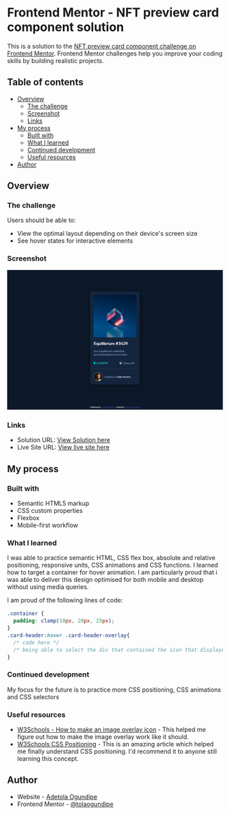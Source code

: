 # Frontend Mentor - NFT preview card component solution

This is a solution to the [NFT preview card component challenge on Frontend Mentor](https://www.frontendmentor.io/challenges/nft-preview-card-component-SbdUL_w0U). Frontend Mentor challenges help you improve your coding skills by building realistic projects. 

## Table of contents

- [Overview](#overview)
  - [The challenge](#the-challenge)
  - [Screenshot](#screenshot)
  - [Links](#links)
- [My process](#my-process)
  - [Built with](#built-with)
  - [What I learned](#what-i-learned)
  - [Continued development](#continued-development)
  - [Useful resources](#useful-resources)
- [Author](#author)

## Overview

### The challenge

Users should be able to:

- View the optimal layout depending on their device's screen size
- See hover states for interactive elements

### Screenshot

![](images/solution-screenshot.png)

### Links

- Solution URL: [View Solution here](https://github.com/tolaogundipe/Frontend-Mentor---NFT-preview-card-component-solution)
- Live Site URL: [View live site here](https://tola-ogundipe-nft-preview-card.netlify.app/)

## My process

### Built with

- Semantic HTML5 markup
- CSS custom properties
- Flexbox
- Mobile-first workflow


### What I learned

I was able to practice semantic HTML, CSS flex box, absolute and relative positioning, responsive units, CSS animations and CSS functions. I learned how to target a container for hover animation. I am particularly proud that i was able to deliver this design optimised for both mobile and desktop without using media queries.
 
I am proud of the following lines of code:

```css
.container {
  padding: clamp(10px, 20px, 25px);
}
.card-header:hover .card-header-overlay{
  /* code here */
  /* being able to select the div that contained the icon that displayed on hover */
}
```

### Continued development

My focus for the future is to practice more CSS positioning, CSS animations and CSS selectors 

### Useful resources

- [W3Schools - How to make an image overlay icon](https://www.w3schools.com/howto/howto_css_image_overlay_icon.asp) - This helped me figure out how to make the image overlay work like it should.
- [W3Schools CSS Positioning](https://www.w3schools.com/cssref/pr_class_position.asp) - This is an amazing article which helped me finally understand CSS positioning. I'd recommend it to anyone still learning this concept.

## Author

- Website - [Adetola Ogundipe](https://www.your-site.com)
- Frontend Mentor - [@tolaogundipe](https://www.frontendmentor.io/profile/tolaogundipe)




